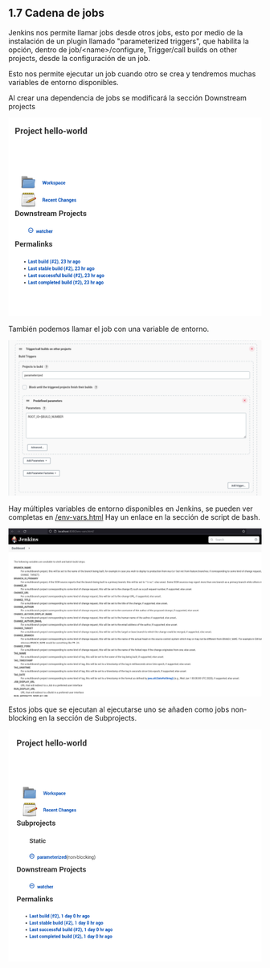## 1.7 Cadena de jobs

Jenkins nos permite llamar jobs desde otros jobs, esto por medio de la
instalación de un plugin llamado "parameterized triggers", que habilita
la opción, dentro de job/\<name\>/configure, Trigger/call builds on
other projects, desde la configuración de un job.

Esto nos permite ejecutar un job cuando otro se crea y tendremos muchas
variables de entorno disponibles.

Al crear una dependencia de jobs se modificará la sección Downstream
projects

![image](Notes/Jenkins/img/ParameterizedJobJenkins.png)

También podemos llamar el job con una variable de entorno.

![image](Notes/Jenkins/img/TriggerJenkinsPlugin.png)

Hay múltiples variables de entorno disponibles en Jenkins, se pueden ver
completas en [/env-vars.html](https://tuurl.com/env-vars.html/) Hay un
enlace en la sección de script de bash.

![image](Notes/Jenkins/img/EnvironmentalVariables.png)

Estos jobs que se ejecutan al ejecutarse uno se añaden como jobs
non-blocking en la sección de Subprojects.

![image](Notes/Jenkins/img/TriggersJenkins.png)

